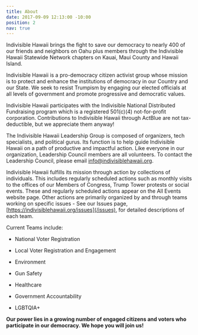 ```yaml
---
title: About
date: 2017-09-09 12:13:00 -10:00
position: 2
nav: true
---
```


Indivisible Hawaii brings the fight to save our democracy to nearly 400 of our friends and neighbors on Oahu plus members through the Indivisible Hawaii Statewide Network chapters on Kauai, Maui County and Hawaii Island.

Indivisible Hawaii is a pro-democracy citizen activist group whose mission is to protect and enhance the institutions of democracy in our Country and our State. We seek to resist Trumpism by engaging our elected officials at all levels of government and promote progressive and democratic values.

Indivisible Hawaii participates with the Indivisible National Distributed Fundraising program which is  a registered 501(c)(4) not-for-profit corporation. Contributions to Indivisible Hawaii through ActBlue are not tax-deductible, but we appreciate them anyway!

The Indivisible Hawaii Leadership Group is composed of organizers, tech specialists, and political gurus.  Its function is to help guide Indivisible Hawaii on a path of productive and impactful action. Like everyone in our organization, Leadership Council members are all volunteers.  To contact the Leadership Council, please email [info@indivisiblehawaii.org](mailto:info@indivisiblehawaii.org).

Indivisible Hawaii fulfills its mission through action by collections of individuals.  This includes regularly scheduled actions such as monthly visits to the offices of our Members of Congress, Trump Tower protests or social events.  These and regularly scheduled actions appear on the All Events website page.  Other actions are primarily organized by and through teams working on specific issues - See our Issues page, [https://indivisiblehawaii.org/issues](/issues), for detailed descriptions of each team.

Current Teams include:

* National Voter Registration

* Local Voter Registration and Engagement

* Environment

* Gun Safety

* Healthcare

* Government Accountability

* LGBTQIA\+

**Our power lies in a growing number of engaged citizens and voters who participate in our democracy.  We hope you will join us!**